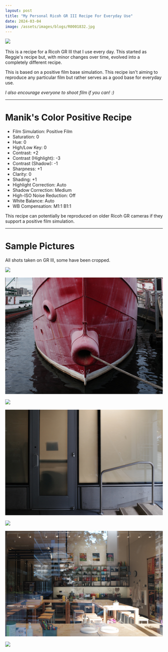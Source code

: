 ```yaml
---
layout: post
title: "My Personal Ricoh GR III Recipe For Everyday Use"
date: 2024-03-04
image: /assets/images/blogs/R0001832.jpg
---
```


![](/assets/images/blogs/R0001832.jpg)

This is a recipe for a Ricoh GR III that I use every day. This started as Reggie's recipe but, with minor changes over time, evolved into a completely different recipe.

This is based on a positive film base simulation. This recipe isn't aiming to reproduce any particular film but rather serves as a good base for everyday use.

*I also encourage everyone to shoot film if you can! :)*

---

# Manik's Color Positive Recipe

- Film Simulation: Positive Film
- Saturation: 0
- Hue: 0
- High/Low Key: 0
- Contrast: +2
- Contrast (Highlight): -3
- Contrast (Shadow): -1
- Sharpness: +1
- Clarity: 0
- Shading: +1
- Highlight Correction: Auto
- Shadow Correction: Medium
- High-ISO Noise Reduction: Off
- White Balance: Auto
- WB Compensation: M1:1 B1:1

This recipe can potentially be reproduced on older Ricoh GR cameras if they support a positive film simulation.

---

# Sample Pictures

All shots taken on GR III, some have been cropped.

![](/assets/images/blogs/R0002447.jpg)

![](/assets/images/blogs/R0002265.JPG)

![](/assets/images/blogs/R0002054.JPG)

![](/assets/images/blogs/R0001744.jpg)

![](/assets/images/blogs/R0001496.JPG)

![](/assets/images/blogs/R0001553.JPG)

![](/assets/images/blogs/R0001833.JPG)
